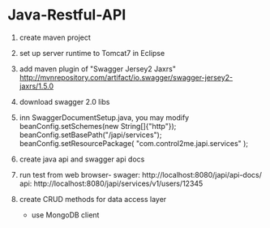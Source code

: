# Java-Restful-API
1. create maven project

2. set up server runtime to Tomcat7 in Eclipse

3. add maven plugin of "Swagger Jersey2 Jaxrs"
http://mvnrepository.com/artifact/io.swagger/swagger-jersey2-jaxrs/1.5.0

4. download swagger 2.0 libs

5. inn SwaggerDocumentSetup.java, you may modify
   	    beanConfig.setSchemes(new String[]{"http"});
        beanConfig.setBasePath("/japi/services");
        beanConfig.setResourcePackage( "com.control2me.japi.services" );

6. create java api and swagger api docs
7. run test from web browser- 
   swager: http://localhost:8080/japi/api-docs/
   api: http://localhost:8080/japi/services/v1/users/12345

8. create CRUD methods for data access layer
   - use MongoDB client

